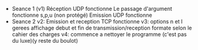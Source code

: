  - Seance 1 (v1)
	Réception UDP fonctionne
	Le passage d'argument fonctionne s,p,u (non protégé)
	Emission UDP fonctionne
 - Seance 2
	v2:
		Emission et reception TCP fonctionne
	v3:
		options n et l gerees
		affichage debut et fin de transmission/reception formate selon le cahier des charges
	v4:
		commence a nettoyer le programme (c'est pas du luxe)(y reste du boulot)

